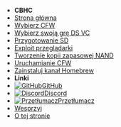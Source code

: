 - **CBHC**
- [Strona główna](../../introduction)
- [Wybierz CFW](../cfw-choice)
- [Wybierz swoją grę DS VC](ds-vc-choice)
- [Przygotowanie SD](sd-preparation)
- [Exploit przeglądarki](browser-exploit)
- [Tworzenie kopii zapasowej NAND](nand-backup)
- [Uruchamianie CFW](launching-cfw)
- [Zainstaluj kanał Homebrew](installing-hblc)
- **Linki**
- [![GitHub](https://icongr.am/simple/github.svg?color=808080&size=16)GitHub](https://github.com/hacks-guide/Guide-WiiU)
- [![Discord](https://icongr.am/simple/discord.svg?colored&size=16)Discord](https://discord.gg/C29hYvh)
- [![Przetłumacz](https://icongr.am/material/translate.svg?color=808080&size=16)Przetłumacz](https://hacks-guide.crowdin.com/u/projects/10)
- [Wesprzyj](../../donations)
- [O tej stronie](../../about)